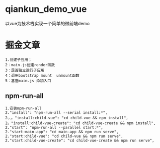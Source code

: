# qiankun_demo_vue
以vue为技术栈实现一个简单的微前端demo

# 掘金文章
    1.创建子应用；
    2：main.js创建render函数
    3：是否独立运行子应用
    4：调用bootstrap mount  unmount函数
    5：基座main.js 添加入口
## npm-run-all
    1.安装npm-run-all
    2."install": "npm-run-all --serial install:*",
    2、、。"install:child-vue": "cd child-vue && npm install",
    2。"install:child-vue-create": "cd child-vue-create && npm install",
    2."start": "npm-run-all --parallel start:*",
    2."start:main-app": "cd main-app && npm run serve",
    2."start:child-vue": "cd child-vue && npm run serve",
    2."start:child-vue-create": "cd child-vue-create && npm run serve",
